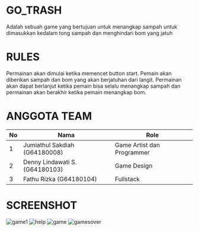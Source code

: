 # GO_TRASH
Adalah sebuah game yang bertujuan untuk menangkap sampah untuk dimasukkan kedalam tong sampah dan menghindari bom yang jatuh

# RULES
Permainan akan dimulai ketika memencet button start. Pemain akan diberikan sampah dan bom yang akan berjatuhan dari langit. Permainan akan dapat berlanjut ketika pemain bisa selalu menangkap sampah dan permainan akan berakhir ketika pemain menangkap bom.

# ANGGOTA TEAM
|No| Nama                          | Role                                 |
|--| ------------------------------| -------------------------------------|
|1 | Jumiathul Sakdiah (G64180008) | Game Artist dan Programmer           |
|2 | Denny Lindawati S.(G64180103) | Game Design                          |
|3 | Fathu Rizka       (G64180104) | Fullstack                            |

# SCREENSHOT

![game1](https://user-images.githubusercontent.com/49060973/104083491-acded980-5271-11eb-9248-d888a84a6973.PNG)
![help](https://user-images.githubusercontent.com/49060973/104083494-b36d5100-5271-11eb-981b-9067a983863a.PNG)
![game](https://user-images.githubusercontent.com/49060973/104083504-b700d800-5271-11eb-9f3e-2a68fa15a457.PNG)
![gamesover](https://user-images.githubusercontent.com/49060973/104083507-b9fbc880-5271-11eb-8ca9-1fe4faef72cb.PNG)

